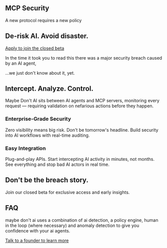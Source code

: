 ## MCP Security

A new protocol requires a new policy

## De-risk AI. Avoid disaster.

[Apply to join the closed beta](https://docs.google.com/forms/d/e/1FAIpQLSdBucCn0a0rVDUN3f_UqVbGoUH4bdGLRswrTjLQYbn_kiGWDw/viewform?usp=sharing&ouid=102603364126364003329)


In the time it took you to read this there was a major security breach caused by an AI agent,

…we just don't know about it, yet.

## Intercept. Analyze. Control.

Maybe Don't AI sits between AI agents and MCP servers, monitoring every request — requiring validation on nefarious actions before they happen.

### Enterprise-Grade Security

Zero visibility means big risk. Don't be tomorrow's headline. Build security into AI workflows with real-time auditing.

### Easy Integration

Plug-and-play APIs. Start intercepting AI activity in minutes, not months. See everything and stop bad AI actors in real time.

## Don't be the breach story.

Join our closed beta for exclusive access and early insights.

## FAQ

maybe don't ai uses a combination of ai detection, a policy engine, human in the loop (where necessary) and anomaly detection to give you confidence with your ai agents.

[Talk to a founder to learn more](https://zcal.co/kendallm/30min)
